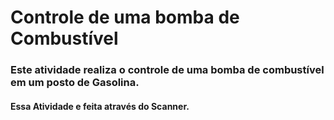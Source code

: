 # Controle de uma bomba de Combustível

### Este atividade realiza o controle de uma bomba de combustível em um posto de Gasolina.

#### Essa Atividade e feita através do Scanner.
